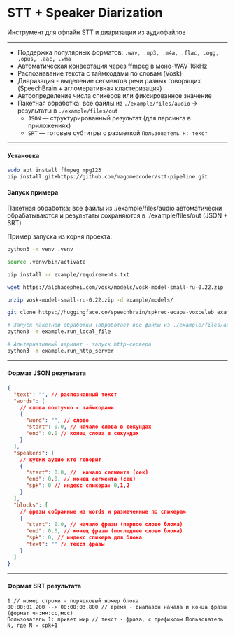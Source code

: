 # STT + Speaker Diarization

Инструмент для офлайн STT и диаризации из аудиофайлов

---

- Поддержка популярных форматов: `.wav, .mp3, .m4a, .flac, .ogg, .opus, .aac, .wma`
- Автоматическая конвертация через ffmpeg в моно-WAV 16kHz
- Распознавание текста с таймкодами по словам (Vosk)
- Диаризация - выделение сегментов речи разных говорящих (SpeechBrain + агломеративная кластеризация)
- Автоопределение числа спикеров или фиксированное значение
- Пакетная обработка: все файлы из `./example/files/audio` -> результаты в `./example/files/out`
  - `JSON` — структурированный результат (для парсинга в приложениях)
  - `SRT` — готовые субтитры с разметкой `Пользователь Н: текст`

---

#### Установка

```bash
sudo apt install ffmpeg mpg123
pip install git+https://github.com/magomedcoder/stt-pipeline.git
```

#### Запуск примера

Пакетная обработка: все файлы из ./example/files/audio автоматически обрабатываются и результаты сохраняются в ./example/files/out (JSON + SRT)

Пример запуска из корня проекта:

```bash
python3 -m venv .venv

source .venv/bin/activate

pip install -r example/requirements.txt

wget https://alphacephei.com/vosk/models/vosk-model-small-ru-0.22.zip

unzip vosk-model-small-ru-0.22.zip -d example/models/

git clone https://huggingface.co/speechbrain/spkrec-ecapa-voxceleb example/models/spkrec-ecapa-voxceleb

# Запуск пакетной обработки (обработает все файлы из ./example/files/audio)
python3 -m example.run_local_file

# Альтернативный вариант - запуск http-сервера
python3 -m example.run_http_server
```

---

#### Формат JSON результата

```json
{
  "text": "", // распознанный текст
  "words": [
    // слова поштучно с таймкодами
    {
      "word": "", // слово
      "start": 0.0, // начало слова в секундах
      "end": 0.0 // конец слова в секундах
    }
  ],
  "speakers": [
    // куски аудио кто говорит
    {
      "start": 0.0, //  начало сегмента (сек)
      "end": 0.0, // конец сегмента (сек)
      "spk": 0 // индекс спикера: 0,1,2
    }
  ],
  "blocks": [
    // фразы собранные из words и размеченные по спикерам
    {
      "start": 0.0, // начало фразы (первое слово блока)
      "end": 0.0, // конец фразы (последнее слово блока)
      "spk": 0, // индекс спикера для блока
      "text": "" // текст фразы
    }
  ]
}
```

---

#### Формат SRT результата

```
1 // номер строки - порядковый номер блока
00:00:01,200 --> 00:00:03,800 // время - диапазон начала и конца фразы (формат чч:мм:сс,мсс)
Пользователь 1: привет мир // текст - фраза, с префиксом Пользователь N, где N = spk+1
```
